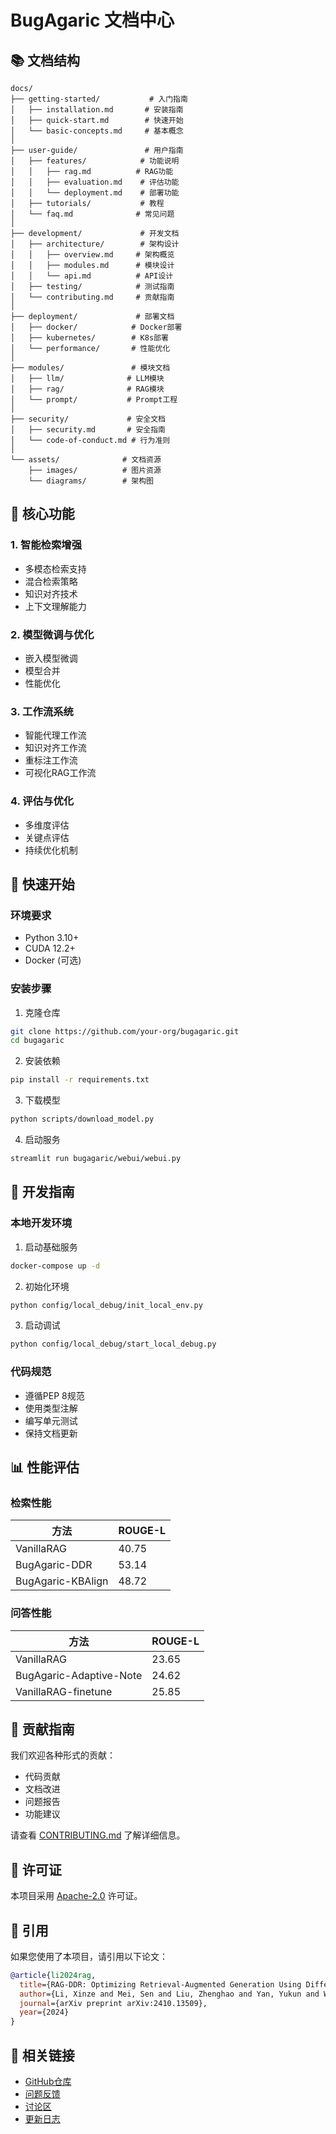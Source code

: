 # BugAgaric 文档中心

## 📚 文档结构

```
docs/
├── getting-started/           # 入门指南
│   ├── installation.md       # 安装指南
│   ├── quick-start.md        # 快速开始
│   └── basic-concepts.md     # 基本概念
│
├── user-guide/               # 用户指南
│   ├── features/            # 功能说明
│   │   ├── rag.md          # RAG功能
│   │   ├── evaluation.md    # 评估功能
│   │   └── deployment.md    # 部署功能
│   ├── tutorials/           # 教程
│   └── faq.md              # 常见问题
│
├── development/             # 开发文档
│   ├── architecture/        # 架构设计
│   │   ├── overview.md     # 架构概览
│   │   ├── modules.md      # 模块设计
│   │   └── api.md          # API设计
│   ├── testing/            # 测试指南
│   └── contributing.md     # 贡献指南
│
├── deployment/             # 部署文档
│   ├── docker/            # Docker部署
│   ├── kubernetes/        # K8s部署
│   └── performance/       # 性能优化
│
├── modules/               # 模块文档
│   ├── llm/              # LLM模块
│   ├── rag/              # RAG模块
│   └── prompt/           # Prompt工程
│
├── security/             # 安全文档
│   ├── security.md       # 安全指南
│   └── code-of-conduct.md # 行为准则
│
└── assets/              # 文档资源
    ├── images/          # 图片资源
    └── diagrams/        # 架构图
```

## 🎯 核心功能

### 1. 智能检索增强
- 多模态检索支持
- 混合检索策略
- 知识对齐技术
- 上下文理解能力

### 2. 模型微调与优化
- 嵌入模型微调
- 模型合并
- 性能优化

### 3. 工作流系统
- 智能代理工作流
- 知识对齐工作流
- 重标注工作流
- 可视化RAG工作流

### 4. 评估与优化
- 多维度评估
- 关键点评估
- 持续优化机制

## 🚀 快速开始

### 环境要求
- Python 3.10+
- CUDA 12.2+
- Docker (可选)

### 安装步骤
1. 克隆仓库
```bash
git clone https://github.com/your-org/bugagaric.git
cd bugagaric
```

2. 安装依赖
```bash
pip install -r requirements.txt
```

3. 下载模型
```bash
python scripts/download_model.py
```

4. 启动服务
```bash
streamlit run bugagaric/webui/webui.py
```

## 🔧 开发指南

### 本地开发环境
1. 启动基础服务
```bash
docker-compose up -d
```

2. 初始化环境
```bash
python config/local_debug/init_local_env.py
```

3. 启动调试
```bash
python config/local_debug/start_local_debug.py
```

### 代码规范
- 遵循PEP 8规范
- 使用类型注解
- 编写单元测试
- 保持文档更新

## 📊 性能评估

### 检索性能
| 方法 | ROUGE-L |
|------|---------|
| VanillaRAG | 40.75 |
| BugAgaric-DDR | 53.14 |
| BugAgaric-KBAlign | 48.72 |

### 问答性能
| 方法 | ROUGE-L |
|------|---------|
| VanillaRAG | 23.65 |
| BugAgaric-Adaptive-Note | 24.62 |
| VanillaRAG-finetune | 25.85 |

## 🤝 贡献指南

我们欢迎各种形式的贡献：
- 代码贡献
- 文档改进
- 问题报告
- 功能建议

请查看 [CONTRIBUTING.md](CONTRIBUTING.md) 了解详细信息。

## 📄 许可证

本项目采用 [Apache-2.0](LICENSE) 许可证。

## 📝 引用

如果您使用了本项目，请引用以下论文：

```bib
@article{li2024rag,
  title={RAG-DDR: Optimizing Retrieval-Augmented Generation Using Differentiable Data Rewards},
  author={Li, Xinze and Mei, Sen and Liu, Zhenghao and Yan, Yukun and Wang, Shuo and Yu, Shi and Zeng, Zheni and Chen, Hao and Yu, Ge and Liu, Zhiyuan and others},
  journal={arXiv preprint arXiv:2410.13509},
  year={2024}
}
```

## 🔗 相关链接

- [GitHub仓库](https://github.com/your-org/bugagaric)
- [问题反馈](https://github.com/your-org/bugagaric/issues)
- [讨论区](https://github.com/your-org/bugagaric/discussions)
- [更新日志](CHANGELOG.md) 